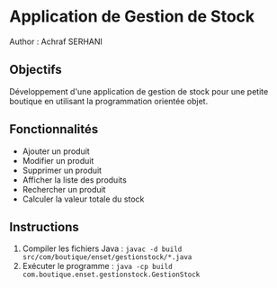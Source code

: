 # Application de Gestion de Stock
Author : Achraf SERHANI

## Objectifs
Développement d'une application de gestion de stock pour une petite boutique en utilisant la programmation orientée objet.

## Fonctionnalités
- Ajouter un produit
- Modifier un produit
- Supprimer un produit
- Afficher la liste des produits
- Rechercher un produit
- Calculer la valeur totale du stock

## Instructions
1. Compiler les fichiers Java : `javac -d build src/com/boutique/enset/gestionstock/*.java`
2. Exécuter le programme : `java -cp build com.boutique.enset.gestionstock.GestionStock`
